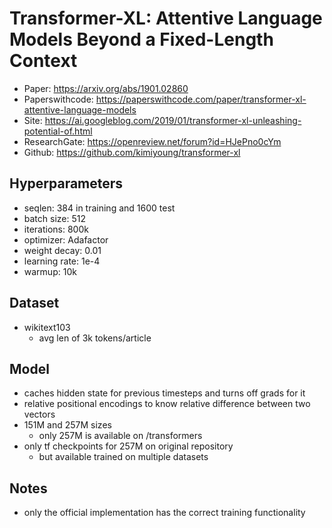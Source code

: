 # Transformer-XL: Attentive Language Models Beyond a Fixed-Length Context

-   Paper: https://arxiv.org/abs/1901.02860
-   Paperswithcode: https://paperswithcode.com/paper/transformer-xl-attentive-language-models
-   Site: https://ai.googleblog.com/2019/01/transformer-xl-unleashing-potential-of.html
-   ResearchGate: https://openreview.net/forum?id=HJePno0cYm
-   Github: https://github.com/kimiyoung/transformer-xl

## Hyperparameters

-   seqlen: 384 in training and 1600 test
-   batch size: 512
-   iterations: 800k
-   optimizer: Adafactor
-   weight decay: 0.01
-   learning rate: 1e-4
-   warmup: 10k

## Dataset

-   wikitext103
    -   avg len of 3k tokens/article

## Model

-   caches hidden state for previous timesteps and turns off grads for it
-   relative positional encodings to know relative difference between two vectors
-   151M and 257M sizes
    -   only 257M is available on /transformers
-   only tf checkpoints for 257M on original repository
    -   but available trained on multiple datasets

## Notes

-   only the official implementation has the correct training functionality
